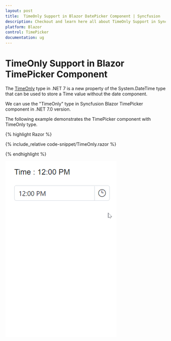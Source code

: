 ```yaml
---
layout: post
title:  TimeOnly Support in Blazor DatePicker Component | Syncfusion
description: Checkout and learn here all about TimeOnly Support in Syncfusion Blazor TimePicker component and much more.
platform: Blazor
control: TimePicker
documentation: ug
---
```


# TimeOnly Support in Blazor TimePicker Component

The [TimeOnly](https://learn.microsoft.com/en-us/dotnet/api/system.dateonly?view=net-7.0) type in .NET 7 is a new property of the System.DateTime type that can be used to store a Time value without the date component.

We can use the "TimeOnly" type in Syncfusion Blazor TimePicker component in .NET 7.0 version.

The following example demonstrates the TimePicker component with TimeOnly type.

{% highlight Razor %}

{% include_relative code-snippet/TimeOnly.razor %}

{% endhighlight %}


![Blazor TimePicker with TimeOnly](./images/TimePickerTimeOnly.gif)
